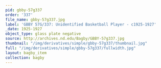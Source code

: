 ```yaml
---
pid: gbby-57g337
order: '337'
file_name: gbby-57g337.jpg
label: 'GBBY 57G/337: Unidentified Basketball Player - c1925-1927'
_date: 1925-1927
object_type: glass plate negative
source: http://archives.nd.edu/Bagby/GBBY-57g337.jpg
thumbnail: "/img/derivatives/simple/gbby-57g337/thumbnail.jpg"
full: "/img/derivatives/simple/gbby-57g337/fullwidth.jpg"
layout: bagby_item
collection: bagby
---
```

